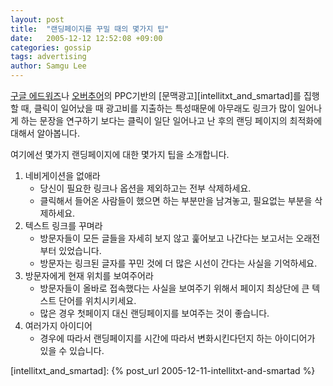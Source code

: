 ```yaml
---
layout: post
title:  "랜딩페이지를 꾸밀 때의 몇가지 팁"
date:   2005-12-12 12:52:08 +09:00
categories: gossip
tags: advertising
author: Samgu Lee
---
```

[구글 에드워즈](http://adwords.google.com/)나 [오버추어](http://www.content.overture.com/d/?mkt=kr)의 PPC기반의 [문맥광고][intellitxt_and_smartad]를 집행할 때, 클릭이 일어났을 때 광고비를 지출하는 특성때문에 아무래도 링크가 많이 일어나게 하는 문장을 연구하기 보다는 클릭이 일단 일어나고 난 후의 랜딩 페이지의 최적화에 대해서 알아봅니다.

여기에선 몇가지 랜딩페이지에 대한 몇가지 팁을 소개합니다.

1. 네비게이션을 없애라  
   - 당신이 필요한 링크나 옵션을 제외하고는 전부 삭제하세요.
   - 클릭해서 들어온 사람들이 했으면 하는 부분만을 남겨놓고, 필요없는 부분을 삭제하세요.
2. 텍스트 링크를 꾸며라  
   - 방문자들이 모든 글들을 자세히 보지 않고 훑어보고 나간다는 보고서는 오래전부터 있었습니다.
   - 방문자는 링크된 글자를 꾸민 것에 더 많은 시선이 간다는 사실을 기억하세요.
3. 방문자에게 현재 위치를 보여주어라
   - 방문자들이 올바로 접속했다는 사실을 보여주기 위해서 페이지 최상단에 큰 텍스트 단어를 위치시키세요.
   - 많은 경우 첫페이지 대신 랜딩페이지를 보여주는 것이 좋습니다.
4. 여러가지 아이디어
   - 경우에 따라서 랜딩페이지를 시간에 따라서 변화시킨다던지 하는 아이디어가 있을 수 있습니다.

[intellitxt_and_smartad]: {% post_url 2005-12-11-intellitxt-and-smartad %}
